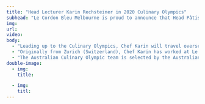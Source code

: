 ```yaml
---
title: "Head Lecturer Karin Rechsteiner in 2020 Culinary Olympics"
subhead: "Le Cordon Bleu Melbourne is proud to announce that Head Pâtisserie Lecturer, Karin Rechsteiner has been selected as Pastry Chef for the Australian team in the 2020 Culinary Olympics in Stuttgart. This prestigious event is held every four years in Germany and attracts over 5,000 of the world’s top chefs."
img:
url: 
video: 
body:
  - "Leading up to the Culinary Olympics, Chef Karin will travel overseas to compete in several international competitions, including the Food Asia competition in Singapore in April 2018 and the World Chefs’ Congress in Kuala Lumpur."
  - "Originally from Zurich (Switzerland), Chef Karin has worked at Le Cordon Bleu Melbourne since its opening in July 2015. Karin now joins the ranks of fellow award winning Le Cordon Bleu Culinary Olympic participants. Mr. Derrick Casey, Le Cordon Bleu Australia Chief Executive Officer (CEO) was Captain of the 1984 Australian team that came second in the world in the prestigious Restaurant of Nations competition, winning a number of gold and silver medals in other categories. Matt McBain, Le Cordon Bleu Melbourne Pâtisserie Lecturer competed in the 2004 Culinary Olympics as Team captain of the Australian National Pastry Team winning one gold medal & third place overall."
  - "The Australian Culinary Olympic team is selected by the Australian Culinary Federation – the national body for practising chefs – which is a member of the World Chefs’ Association based in Paris. Le Cordon Bleu wishes Chef Karin and the Australian Team every success in the competition."
double-image:
  - img:
    title:

  - img:
    titl:
---
```

